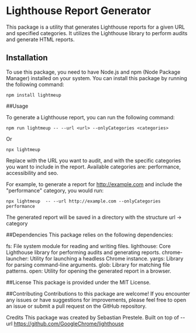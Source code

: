 # Lighthouse Report Generator

This package is a utility that generates Lighthouse reports for a given URL and specified categories. It utilizes the Lighthouse library to perform audits and generate HTML reports.

## Installation

To use this package, you need to have Node.js and npm (Node Package Manager) installed on your system. You can install this package by running the following command:

```
npm install lightmeup
```

##Usage

To generate a Lighthouse report, you can run the following command:

```
npm run lightmeup -- --url <url> --onlyCategories <categories>
```

Or
```
npx lightmeup
```

Replace <url> with the URL you want to audit, and <categories> with the specific categories you want to include in the report. Available categories are: performance, accessibility and seo.

For example, to generate a report for http://example.com and include the "performance" category, you would run:

```
npx lightmeup  -- --url http://example.com --onlyCategories performance
```

The generated report will be saved in a directory with the structure url -> category

##Dependencies
This package relies on the following dependencies:

fs: File system module for reading and writing files.
lighthouse: Core Lighthouse library for performing audits and generating reports.
chrome-launcher: Utility for launching a headless Chrome instance.
yargs: Library for parsing command-line arguments.
glob: Library for matching file patterns.
open: Utility for opening the generated report in a browser.

##License
This package is provided under the MIT License.

##Contributing
Contributions to this package are welcome! If you encounter any issues or have suggestions for improvements, please feel free to open an issue or submit a pull request on the GitHub repository.

Credits
This package was created by Sebastian Prestele.
Built on top of --url https://github.com/GoogleChrome/lighthouse
